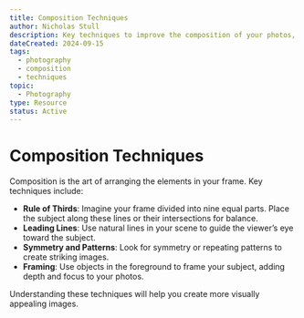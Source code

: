 ```yaml
---
title: Composition Techniques
author: Nicholas Stull
description: Key techniques to improve the composition of your photos, creating visually appealing images.
dateCreated: 2024-09-15
tags:
  - photography
  - composition
  - techniques
topic:
  - Photography
type: Resource
status: Active
---
```


# Composition Techniques

Composition is the art of arranging the elements in your frame. Key techniques include:

- **Rule of Thirds**: Imagine your frame divided into nine equal parts. Place the subject along these lines or their intersections for balance.
- **Leading Lines**: Use natural lines in your scene to guide the viewer’s eye toward the subject.
- **Symmetry and Patterns**: Look for symmetry or repeating patterns to create striking images.
- **Framing**: Use objects in the foreground to frame your subject, adding depth and focus to your photos.

Understanding these techniques will help you create more visually appealing images.
